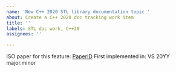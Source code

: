 ```yaml
---
name: 'New C++ 2020 STL library documentation topic '
about: Create a C++ 2020 doc tracking work item
title: ''
labels: STL doc work, C++20
assignees: ''

---
```


ISO paper for this feature: [PaperID]()
First implemented in: VS 20YY major.minor
